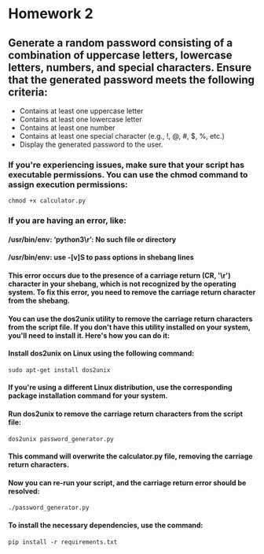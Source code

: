 # Homework 2
## Generate a random password consisting of a combination of uppercase letters, lowercase letters, numbers, and special characters. Ensure that the generated password meets the following criteria:
- Contains at least one uppercase letter
- Contains at least one lowercase letter
- Contains at least one number
- Contains at least one special character (e.g., !, @, #, $, %, etc.)
- Display the generated password to the user.

### If you're experiencing issues, make sure that your script has executable permissions. You can use the chmod command to assign execution permissions:
`chmod +x calculator.py`
### If you are having an error, like:
#### /usr/bin/env: ‘python3\r’: No such file or directory
#### /usr/bin/env: use -[v]S to pass options in shebang lines

#### This error occurs due to the presence of a carriage return (CR, '\r') character in your shebang, which is not recognized by the operating system. To fix this error, you need to remove the carriage return character from the shebang.
#### You can use the dos2unix utility to remove the carriage return characters from the script file. If you don't have this utility installed on your system, you'll need to install it. Here's how you can do it:

#### Install dos2unix on Linux using the following command:

`sudo apt-get install dos2unix`
#### If you're using a different Linux distribution, use the corresponding package installation command for your system.

#### Run dos2unix to remove the carriage return characters from the script file:

`dos2unix password_generator.py`
#### This command will overwrite the calculator.py file, removing the carriage return characters.

#### Now you can re-run your script, and the carriage return error should be resolved:
`./password_generator.py`
#### To install the necessary dependencies, use the command:
`pip install -r requirements.txt`

